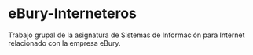 # eBury-Interneteros
Trabajo grupal de la asignatura de Sistemas de Información para Internet relacionado con la empresa eBury.
